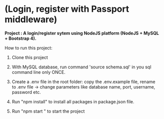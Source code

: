 # (Login, register with Passport middleware)

**Project : A login/register sytem using NodeJS platform (NodeJS + MySQL + Bootstrap 4).**

How to run this project: 

1. Clone this project

2. With MySQL database, run command 'source schema.sql' in you sql command line only ONCE.

3. Create a .env file in the root folder: copy the .env.example file, rename to .env file -> change parameters like database name, port, username, password etc.

4. Run "npm install" to install all packages in package.json file.

5. Run "npm start " to start the project
